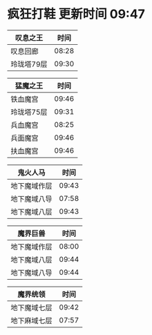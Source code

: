 # 疯狂打鞋 更新时间 09:47

| 叹息之王   | 时间    |
|--------|-------|
| 叹息回廊 | 08:28 |
| 玲珑塔79层 | 09:30 |

| 猛魔之王   | 时间    |
|--------|-------|
| 铁血魔宫 | 09:46 |
| 玲珑塔75层 | 09:31 |
| 兵血魔宫 | 08:25 |
| 兵面魔宫 | 09:46 |
| 扶血魔宫 | 09:46 |

| 鬼火人马   | 时间    |
|--------|-------|
| 地下魔域作层 | 09:43 |
| 地下魔域八导 | 07:58 |
| 地下魔域八层 | 09:43 |

| 魔界巨兽   | 时间    |
|--------|-------|
| 地下魔域作层 | 08:00 |
| 地下魔域八层 | 09:44 |
| 地下魔域八导 | 09:44 |

| 魔界统领   | 时间    |
|--------|-------|
| 地下魔域七层 | 09:42 |
| 地下麻域七层 | 07:57 |